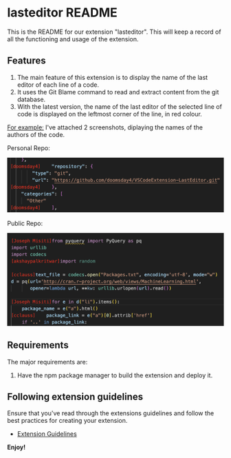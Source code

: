 # lasteditor README

This is the README for our extension "lasteditor".
This will keep a record of all the functioning and usage of the extension.

## Features

1. The main feature of this extension is to display the name of the last editor of each line of a code.
2. It uses the Git Blame command to read and extract content from the git database.
3. With the latest version, the name of the last editor of the selected line of code is displayed on the leftmost corner of the line, in red colour.

<u>For example:</u> I've attached 2 screenshots, diplaying the names of the authors of the code.

Personal Repo:

![Alt text](./image/PersonalRepo.png)


Public Repo:

![Alt text](./image/PublicRepo.png)

## Requirements

The major requirements are:
1. Have the npm package manager to build the extension and deploy it.

<!-- ## Extension Settings

Include if your extension adds any VS Code settings through the `contributes.configuration` extension point.

For example:

This extension contributes the following settings:

* `myExtension.enable`: Enable/disable this extension.
* `myExtension.thing`: Set to `blah` to do something. -->

<!-- ## Release Notes

Users appreciate release notes as you update your extension.

### 1.0.0

Initial release of ...

### 1.0.1

Fixed issue #.

### 1.1.0

Added features X, Y, and Z.

--- -->

## Following extension guidelines

Ensure that you've read through the extensions guidelines and follow the best practices for creating your extension.

* [Extension Guidelines](https://code.visualstudio.com/api/references/extension-guidelines)

**Enjoy!**
